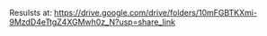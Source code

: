 Resulsts at: https://drive.google.com/drive/folders/10mFGBTKXmi-9MzdD4eTtgZ4XGMwh0z_N?usp=share_link
